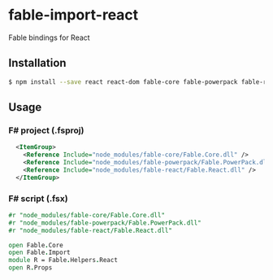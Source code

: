 # fable-import-react

Fable bindings for React

## Installation

```sh
$ npm install --save react react-dom fable-core fable-powerpack fable-react
```

## Usage

### F# project (.fsproj)

```xml
  <ItemGroup>
    <Reference Include="node_modules/fable-core/Fable.Core.dll" />
    <Reference Include="node_modules/fable-powerpack/Fable.PowerPack.dll" />
    <Reference Include="node_modules/fable-react/Fable.React.dll" />
  </ItemGroup>
```

### F# script (.fsx)

```fsharp
#r "node_modules/fable-core/Fable.Core.dll"
#r "node_modules/fable-powerpack/Fable.PowerPack.dll"
#r "node_modules/fable-react/Fable.React.dll"

open Fable.Core
open Fable.Import
module R = Fable.Helpers.React
open R.Props
```

